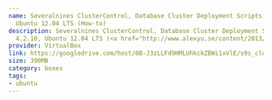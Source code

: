 ```yaml
---
name: Severalnines ClusterControl, Database Cluster Deployment Scripts, VBox 4.2.10,
  Ubuntu 12.04 LTS (How-to)
description: Severalnines ClusterControl, Database Cluster Deployment Scripts, VBox
  4.2.10, Ubuntu 12.04 LTS (<a href="http://www.alexyu.se/content/2013/03/vagrant-box-severalnines-database-cluster-deployment-scripts">How-to</a>)
provider: VirtualBox
link: https://googledrive.com/host/0B-J3zLLFd9HMLUhkckZBWi1xVlE/s9s_clustercontrol.box
size: 390MB
category: boxes
tags:
- ubuntu
---
```

